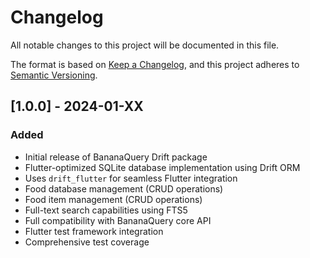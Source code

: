 # Changelog

All notable changes to this project will be documented in this file.

The format is based on [Keep a Changelog](https://keepachangelog.com/en/1.0.0/),
and this project adheres to [Semantic Versioning](https://semver.org/spec/v2.0.0.html).

## [1.0.0] - 2024-01-XX

### Added
- Initial release of BananaQuery Drift package
- Flutter-optimized SQLite database implementation using Drift ORM
- Uses `drift_flutter` for seamless Flutter integration
- Food database management (CRUD operations)
- Food item management (CRUD operations)
- Full-text search capabilities using FTS5
- Full compatibility with BananaQuery core API
- Flutter test framework integration
- Comprehensive test coverage
